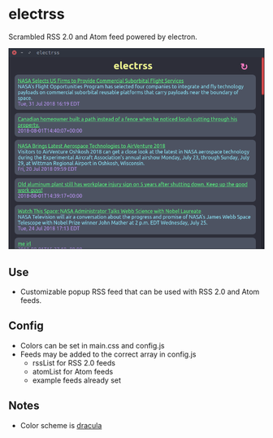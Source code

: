 # electrss
Scrambled RSS 2.0 and Atom feed powered by electron.

![image](example.png)

## Use
* Customizable popup RSS feed that can be used with RSS 2.0 and Atom feeds.

## Config
* Colors can be set in main.css and config.js
* Feeds may be added to the correct array in config.js
  * rssList for RSS 2.0 feeds
  * atomList for Atom feeds
  * example feeds already set
  
## Notes
* Color scheme is [dracula](https://github.com/dracula/dracula-theme)



